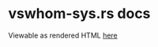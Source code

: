 # vswhom-sys.rs docs
Viewable as rendered HTML [here](https://rawcdn.githack.com/nabijaczleweli/vswhom-sys.rs/doc/vswhom_sys/index.html)
